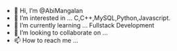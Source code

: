 - 👋 Hi, I’m @AbiMangalan
- 👀 I’m interested in ... C,C++,MySQL,Python,Javascript.
- 🌱 I’m currently learning ... Fullstack Development
- 💞️ I’m looking to collaborate on ...
- 📫 How to reach me ...

<!---
AbiMangalan/AbiMangalan is a ✨ special ✨ repository because its `README.md` (this file) appears on your GitHub profile.
You can click the Preview link to take a look at your changes.
--->
